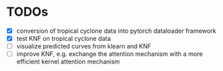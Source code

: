 # TODOs

- [x] conversion of tropical cyclone data into pytorch dataloader framework
- [x] test KNF on tropical cyclone data
- [ ] visualize predicted curves from klearn and KNF
- [ ] improve KNF, e.g. exchange the attention mechanism with a more efficient kernel attention mechanism

